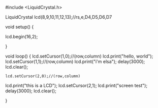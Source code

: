 #include <LiquidCrystal.h>

LiquidCrystal lcd(8,9,10,11,12,13);//rs,e,D4,D5,D6,D7

void setup() {
 
  lcd.begin(16,2);
 
}

void loop() {
  lcd.setCursor(1,0);//(row,column)
   lcd.print("hello, world");
   lcd.setCursor(1,1);//(row,column)
   lcd.print("i'm elsa");
  delay(3000);
  lcd.clear();
  
    lcd.setCursor(2,0);//(row,column)
   lcd.print("this is a LCD");
  lcd.setCursor(2,1);
  lcd.print("screen test");
  delay(3000);
  lcd.clear();
 
}
